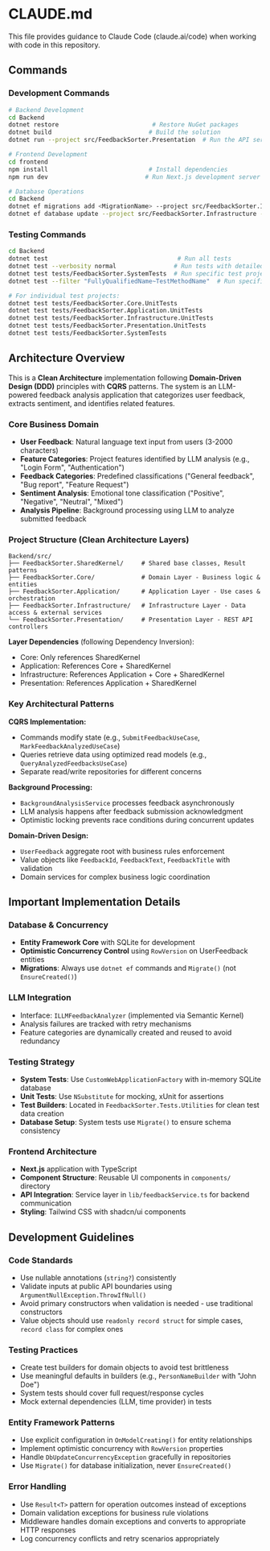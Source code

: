 # CLAUDE.md

This file provides guidance to Claude Code (claude.ai/code) when working with code in this repository.

## Commands

### Development Commands
```bash
# Backend Development
cd Backend
dotnet restore                          # Restore NuGet packages
dotnet build                           # Build the solution
dotnet run --project src/FeedbackSorter.Presentation  # Run the API server

# Frontend Development  
cd frontend
npm install                            # Install dependencies
npm run dev                           # Run Next.js development server

# Database Operations
cd Backend
dotnet ef migrations add <MigrationName> --project src/FeedbackSorter.Infrastructure --startup-project src/FeedbackSorter.Presentation
dotnet ef database update --project src/FeedbackSorter.Infrastructure --startup-project src/FeedbackSorter.Presentation
```

### Testing Commands
```bash
cd Backend
dotnet test                                    # Run all tests
dotnet test --verbosity normal                # Run tests with detailed output
dotnet test tests/FeedbackSorter.SystemTests  # Run specific test project
dotnet test --filter "FullyQualifiedName~TestMethodName"  # Run specific test

# For individual test projects:
dotnet test tests/FeedbackSorter.Core.UnitTests
dotnet test tests/FeedbackSorter.Application.UnitTests
dotnet test tests/FeedbackSorter.Infrastructure.UnitTests
dotnet test tests/FeedbackSorter.Presentation.UnitTests
dotnet test tests/FeedbackSorter.SystemTests
```

## Architecture Overview

This is a **Clean Architecture** implementation following **Domain-Driven Design (DDD)** principles with **CQRS** patterns. The system is an LLM-powered feedback analysis application that categorizes user feedback, extracts sentiment, and identifies related features.

### Core Business Domain
- **User Feedback**: Natural language text input from users (3-2000 characters)
- **Feature Categories**: Project features identified by LLM analysis (e.g., "Login Form", "Authentication")  
- **Feedback Categories**: Predefined classifications ("General feedback", "Bug report", "Feature Request")
- **Sentiment Analysis**: Emotional tone classification ("Positive", "Negative", "Neutral", "Mixed")
- **Analysis Pipeline**: Background processing using LLM to analyze submitted feedback

### Project Structure (Clean Architecture Layers)

```
Backend/src/
├── FeedbackSorter.SharedKernel/     # Shared base classes, Result patterns
├── FeedbackSorter.Core/             # Domain Layer - Business logic & entities
├── FeedbackSorter.Application/      # Application Layer - Use cases & orchestration  
├── FeedbackSorter.Infrastructure/   # Infrastructure Layer - Data access & external services
└── FeedbackSorter.Presentation/     # Presentation Layer - REST API controllers
```

**Layer Dependencies** (following Dependency Inversion):
- Core: Only references SharedKernel
- Application: References Core + SharedKernel  
- Infrastructure: References Application + Core + SharedKernel
- Presentation: References Application + SharedKernel

### Key Architectural Patterns

**CQRS Implementation:**
- Commands modify state (e.g., `SubmitFeedbackUseCase`, `MarkFeedbackAnalyzedUseCase`)
- Queries retrieve data using optimized read models (e.g., `QueryAnalyzedFeedbacksUseCase`)
- Separate read/write repositories for different concerns

**Background Processing:**
- `BackgroundAnalysisService` processes feedback asynchronously
- LLM analysis happens after feedback submission acknowledgment
- Optimistic locking prevents race conditions during concurrent updates

**Domain-Driven Design:**
- `UserFeedback` aggregate root with business rules enforcement
- Value objects like `FeedbackId`, `FeedbackText`, `FeedbackTitle` with validation
- Domain services for complex business logic coordination

## Important Implementation Details

### Database & Concurrency
- **Entity Framework Core** with SQLite for development
- **Optimistic Concurrency Control** using `RowVersion` on UserFeedback entities
- **Migrations**: Always use `dotnet ef` commands and `Migrate()` (not `EnsureCreated()`)

### LLM Integration
- Interface: `ILLMFeedbackAnalyzer` (implemented via Semantic Kernel)
- Analysis failures are tracked with retry mechanisms
- Feature categories are dynamically created and reused to avoid redundancy

### Testing Strategy
- **System Tests**: Use `CustomWebApplicationFactory` with in-memory SQLite database
- **Unit Tests**: Use `NSubstitute` for mocking, xUnit for assertions
- **Test Builders**: Located in `FeedbackSorter.Tests.Utilities` for clean test data creation
- **Database Setup**: System tests use `Migrate()` to ensure schema consistency

### Frontend Architecture
- **Next.js** application with TypeScript
- **Component Structure**: Reusable UI components in `components/` directory
- **API Integration**: Service layer in `lib/feedbackService.ts` for backend communication
- **Styling**: Tailwind CSS with shadcn/ui components

## Development Guidelines

### Code Standards
- Use nullable annotations (`string?`) consistently
- Validate inputs at public API boundaries using `ArgumentNullException.ThrowIfNull()`
- Avoid primary constructors when validation is needed - use traditional constructors
- Value objects should use `readonly record struct` for simple cases, `record class` for complex ones

### Testing Practices
- Create test builders for domain objects to avoid test brittleness
- Use meaningful defaults in builders (e.g., `PersonNameBuilder` with "John Doe")
- System tests should cover full request/response cycles
- Mock external dependencies (LLM, time provider) in tests

### Entity Framework Patterns
- Use explicit configuration in `OnModelCreating()` for entity relationships
- Implement optimistic concurrency with `RowVersion` properties
- Handle `DbUpdateConcurrencyException` gracefully in repositories
- Use `Migrate()` for database initialization, never `EnsureCreated()`

### Error Handling
- Use `Result<T>` pattern for operation outcomes instead of exceptions
- Domain validation exceptions for business rule violations
- Middleware handles domain exceptions and converts to appropriate HTTP responses
- Log concurrency conflicts and retry scenarios appropriately
